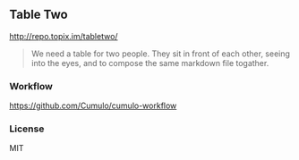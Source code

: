 
Table Two
------

http://repo.topix.im/tabletwo/

> We need a table for two people. They sit in front of each other, seeing into the eyes, and to compose the same markdown file togather.

### Workflow

https://github.com/Cumulo/cumulo-workflow

### License

MIT
